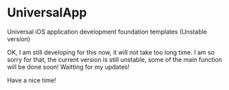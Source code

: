 # UniversalApp
Universal iOS application development foundation templates (Unstable version)

OK, I am still developing for this now, it will not take too long time. I am so sorry for that, the current version is still unstable, some of the main function will be done soon! Waitting for my updates!

Have a nice time!
